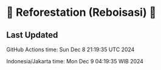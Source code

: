 
# 🌳 Reforestation (Reboisasi) 🌲

## Last Updated

GitHub Actions time: Sun Dec  8 21:19:35 UTC 2024

Indonesia/Jakarta time: Mon Dec  9 04:19:35 WIB 2024
